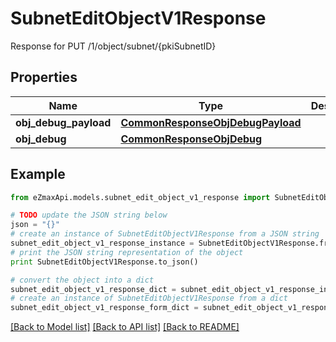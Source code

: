 # SubnetEditObjectV1Response

Response for PUT /1/object/subnet/{pkiSubnetID}

## Properties
Name | Type | Description | Notes
------------ | ------------- | ------------- | -------------
**obj_debug_payload** | [**CommonResponseObjDebugPayload**](CommonResponseObjDebugPayload.md) |  | 
**obj_debug** | [**CommonResponseObjDebug**](CommonResponseObjDebug.md) |  | [optional] 

## Example

```python
from eZmaxApi.models.subnet_edit_object_v1_response import SubnetEditObjectV1Response

# TODO update the JSON string below
json = "{}"
# create an instance of SubnetEditObjectV1Response from a JSON string
subnet_edit_object_v1_response_instance = SubnetEditObjectV1Response.from_json(json)
# print the JSON string representation of the object
print SubnetEditObjectV1Response.to_json()

# convert the object into a dict
subnet_edit_object_v1_response_dict = subnet_edit_object_v1_response_instance.to_dict()
# create an instance of SubnetEditObjectV1Response from a dict
subnet_edit_object_v1_response_form_dict = subnet_edit_object_v1_response.from_dict(subnet_edit_object_v1_response_dict)
```
[[Back to Model list]](../README.md#documentation-for-models) [[Back to API list]](../README.md#documentation-for-api-endpoints) [[Back to README]](../README.md)


